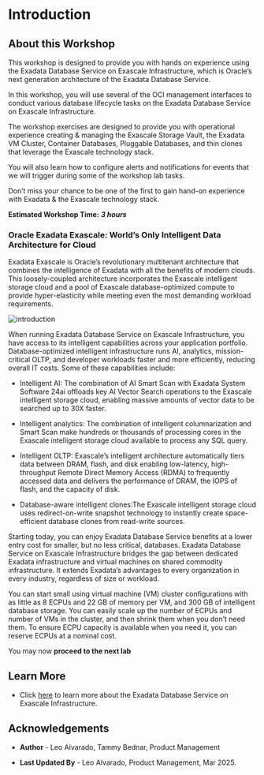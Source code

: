 # Introduction

## About this Workshop

This workshop is designed to provide you with hands on experience using the Exadata Database Service on Exascale Infrastructure, which is Oracle’s next generation architecture of the Exadata Database Service. 

In this workshop, you will use several of the OCI management interfaces to conduct various database lifecycle tasks on the Exadata Database Service on Exascale Infrastructure.  

The workshop exercises are designed to provide you with operational experience creating & managing the Exascale Storage Vault, the Exadata VM Cluster, Container Databases, Pluggable Databases, and thin clones that leverage the Exascale technology stack.

You will also learn how to configure alerts and notifications for events that we will trigger during some of the workshop lab tasks. 

Don’t miss your chance to be one of the first to gain hand-on experience with Exadata & the Exascale technology stack.


**Estimated Workshop Time:** ***3 hours***


### **Oracle Exadata Exascale: World’s Only Intelligent Data Architecture for Cloud**


Exadata Exascale is Oracle’s revolutionary multitenant architecture that combines the intelligence of Exadata with all the benefits of modern clouds. This loosely-coupled architecture incorporates the Exascale intelligent storage cloud and a pool of Exascale database-optimized compute to provide hyper-elasticity while meeting even the most demanding workload requirements.

![introduction](./images/introduction.png " ")

When running Exadata Database Service on Exascale Infrastructure, you have access to its intelligent capabilities across your application portfolio. Database-optimized intelligent infrastructure runs AI, analytics, mission-critical OLTP, and developer workloads faster and more efficiently, reducing overall IT costs. Some of these capabilities include:

* Intelligent AI: The combination of AI Smart Scan with Exadata System Software 24ai offloads key AI Vector Search operations to the Exascale intelligent storage cloud, enabling massive amounts of vector data to be searched up to 30X faster.

* Intelligent analytics: The combination of intelligent columnarization and Smart Scan make hundreds or thousands of processing cores in the Exascale intelligent storage cloud available to process any SQL query.

* Intelligent OLTP: Exascale’s intelligent architecture automatically tiers data between DRAM, flash, and disk enabling low-latency, high-throughput Remote Direct Memory Access (RDMA) to frequently accessed data and delivers the performance of DRAM, the IOPS of flash, and the capacity of disk.

* Database-aware intelligent clones:The Exascale intelligent storage cloud uses redirect-on-write snapshot technology to instantly create space-efficient database clones from read-write sources.

Starting today, you can enjoy Exadata Database Service benefits at a lower entry cost for smaller, but no less critical, databases. Exadata Database Service on Exascale Infrastructure bridges the gap between dedicated Exadata infrastructure and virtual machines on shared commodity infrastructure. It extends Exadata’s advantages to every organization in every industry, regardless of size or workload.

You can start small using virtual machine (VM) cluster configurations with as little as 8 ECPUs and 22 GB of memory per VM, and 300 GB of intelligent database storage. You can easily scale up the number of ECPUs and number of VMs in the cluster, and then shrink them when you don’t need them. To ensure ECPU capacity is available when you need it, you can reserve ECPUs at a nominal cost.

You may now **proceed to the next lab**  

## Learn More

* Click [here](https://docs.oracle.com/en-us/iaas/exadb-xs/index.html) to learn more about the Exadata Database Service on Exascale Infrastructure.

## Acknowledgements

* **Author** - Leo Alvarado, Tammy Bednar,  Product Management

* **Last Updated By** - Leo Alvarado, Product Management, Mar 2025.
